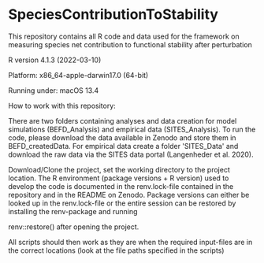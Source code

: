 # SpeciesContributionToStability
This repository contains all R code and data used for the framework on measuring species net contribution to functional stability after perturbation


R version 4.1.3 (2022-03-10)

Platform: x86_64-apple-darwin17.0 (64-bit)

Running under: macOS 13.4


How to work with this repository:

There are two folders containing analyses and data creation for model simulations (BEFD_Analysis) and empirical data (SITES_Analysis).
To run the code, please download the data available in Zenodo and store them in BEFD_createdData. For empirical data create a folder 'SITES_Data' and download the raw data via the SITES data portal (Langenheder et al. 2020). 

Download/Clone the project, set the working directory to the project location. The R environment (package versions + R version) used to develop the code is documented in the renv.lock-file contained in the repository and in the README on Zenodo. Package versions can either be looked up in the renv.lock-file or the entire session can be restored by installing the renv-package and running

renv::restore()
after opening the project.

All scripts should then work as they are when the required input-files are in the correct locations (look at the file paths specified in the scripts)
